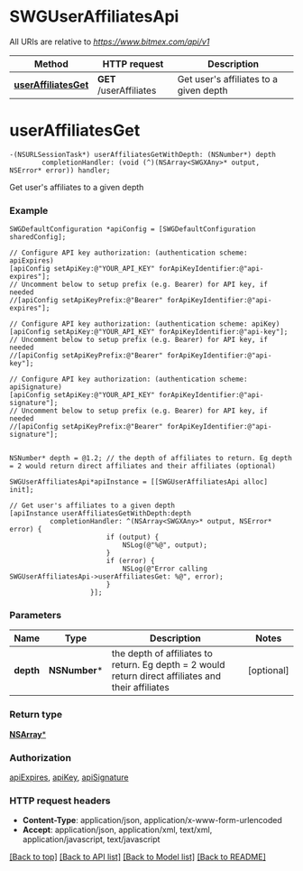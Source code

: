 # SWGUserAffiliatesApi

All URIs are relative to *https://www.bitmex.com/api/v1*

Method | HTTP request | Description
------------- | ------------- | -------------
[**userAffiliatesGet**](SWGUserAffiliatesApi.md#useraffiliatesget) | **GET** /userAffiliates | Get user&#39;s affiliates to a given depth


# **userAffiliatesGet**
```objc
-(NSURLSessionTask*) userAffiliatesGetWithDepth: (NSNumber*) depth
        completionHandler: (void (^)(NSArray<SWGXAny>* output, NSError* error)) handler;
```

Get user's affiliates to a given depth

### Example 
```objc
SWGDefaultConfiguration *apiConfig = [SWGDefaultConfiguration sharedConfig];

// Configure API key authorization: (authentication scheme: apiExpires)
[apiConfig setApiKey:@"YOUR_API_KEY" forApiKeyIdentifier:@"api-expires"];
// Uncomment below to setup prefix (e.g. Bearer) for API key, if needed
//[apiConfig setApiKeyPrefix:@"Bearer" forApiKeyIdentifier:@"api-expires"];

// Configure API key authorization: (authentication scheme: apiKey)
[apiConfig setApiKey:@"YOUR_API_KEY" forApiKeyIdentifier:@"api-key"];
// Uncomment below to setup prefix (e.g. Bearer) for API key, if needed
//[apiConfig setApiKeyPrefix:@"Bearer" forApiKeyIdentifier:@"api-key"];

// Configure API key authorization: (authentication scheme: apiSignature)
[apiConfig setApiKey:@"YOUR_API_KEY" forApiKeyIdentifier:@"api-signature"];
// Uncomment below to setup prefix (e.g. Bearer) for API key, if needed
//[apiConfig setApiKeyPrefix:@"Bearer" forApiKeyIdentifier:@"api-signature"];


NSNumber* depth = @1.2; // the depth of affiliates to return. Eg depth = 2 would return direct affiliates and their affiliates (optional)

SWGUserAffiliatesApi*apiInstance = [[SWGUserAffiliatesApi alloc] init];

// Get user's affiliates to a given depth
[apiInstance userAffiliatesGetWithDepth:depth
          completionHandler: ^(NSArray<SWGXAny>* output, NSError* error) {
                        if (output) {
                            NSLog(@"%@", output);
                        }
                        if (error) {
                            NSLog(@"Error calling SWGUserAffiliatesApi->userAffiliatesGet: %@", error);
                        }
                    }];
```

### Parameters

Name | Type | Description  | Notes
------------- | ------------- | ------------- | -------------
 **depth** | **NSNumber***| the depth of affiliates to return. Eg depth &#x3D; 2 would return direct affiliates and their affiliates | [optional] 

### Return type

[**NSArray<SWGXAny>***](SWGXAny.md)

### Authorization

[apiExpires](../README.md#apiExpires), [apiKey](../README.md#apiKey), [apiSignature](../README.md#apiSignature)

### HTTP request headers

 - **Content-Type**: application/json, application/x-www-form-urlencoded
 - **Accept**: application/json, application/xml, text/xml, application/javascript, text/javascript

[[Back to top]](#) [[Back to API list]](../README.md#documentation-for-api-endpoints) [[Back to Model list]](../README.md#documentation-for-models) [[Back to README]](../README.md)

